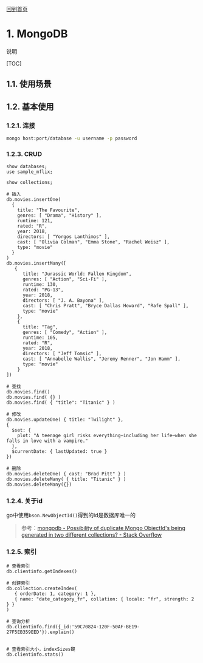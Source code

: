 [回到首页](../README.md)

# 1. MongoDB

说明

[TOC]

## 1.1. 使用场景

## 1.2. 基本使用

### 1.2.1. 连接

```bash
mongo host:port/database -u username -p password
```

### 1.2.3. CRUD

```
show databases;
use sample_mflix;

show collections;

# 插入
db.movies.insertOne(
  {
    title: "The Favourite",
    genres: [ "Drama", "History" ],
    runtime: 121,
    rated: "R",
    year: 2018,
    directors: [ "Yorgos Lanthimos" ],
    cast: [ "Olivia Colman", "Emma Stone", "Rachel Weisz" ],
    type: "movie"
  }
)
db.movies.insertMany([
   {
      title: "Jurassic World: Fallen Kingdom",
      genres: [ "Action", "Sci-Fi" ],
      runtime: 130,
      rated: "PG-13",
      year: 2018,
      directors: [ "J. A. Bayona" ],
      cast: [ "Chris Pratt", "Bryce Dallas Howard", "Rafe Spall" ],
      type: "movie"
    },
    {
      title: "Tag",
      genres: [ "Comedy", "Action" ],
      runtime: 105,
      rated: "R",
      year: 2018,
      directors: [ "Jeff Tomsic" ],
      cast: [ "Annabelle Wallis", "Jeremy Renner", "Jon Hamm" ],
      type: "movie"
    }
])

# 查找
db.movies.find()
db.movies.find( {} )
db.movies.find( { "title": "Titanic" } )

# 修改
db.movies.updateOne( { title: "Twilight" },
{
  $set: {
    plot: "A teenage girl risks everything–including her life–when she falls in love with a vampire."
  },
  $currentDate: { lastUpdated: true }
})

# 删除
db.movies.deleteOne( { cast: "Brad Pitt" } )
db.movies.deleteMany( { title: "Titanic" } )
db.movies.deleteMany({})
```

### 1.2.4. 关于id

go中使用`bson.NewObjectId()`得到的id是数据库唯一的

> 参考：[mongodb - Possibility of duplicate Mongo ObjectId's being generated in two different collections? - Stack Overflow](https://stackoverflow.com/questions/4677237/possibility-of-duplicate-mongo-objectids-being-generated-in-two-different-colle)

### 1.2.5. 索引

```
# 查看索引
db.clientinfo.getIndexes()

# 创建索引
db.collection.createIndex(
   { orderDate: 1, category: 1 },
   { name: "date_category_fr", collation: { locale: "fr", strength: 2 } }
)

# 查询分析
db.clientinfo.find({_id:'59C70824-120F-50AF-BE19-27F5EB359EED'}).explain()


# 查看索引大小，indexSizes键
db.clientinfo.stats()
```